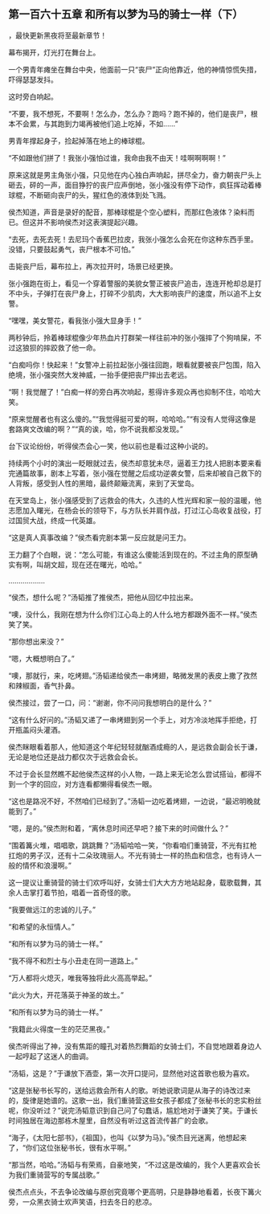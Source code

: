 ## 第一百六十五章 和所有以梦为马的骑士一样（下）
，最快更新黑夜将至最新章节！

幕布揭开，灯光打在舞台上。

一个男青年瘫坐在舞台中央，他面前一只“丧尸”正向他靠近，他的神情惊慌失措，吓得瑟瑟发抖。

这时旁白响起。

“不要，我不想死，不要啊！怎么办，怎么办？跑吗？跑不掉的，他们是丧尸，根本不会累，与其跑到力竭再被他们追上吃掉，不如……”

男青年撑起身子，捡起掉落在地上的棒球棍。

“不如跟他们拼了！我张小强怕过谁，我命由我不由天！哇啊啊啊啊！”

原来这就是男主角张小强，只见他在内心独白声响起，拼尽全力，奋力朝丧尸头上砸去，砰的一声，面目狰狞的丧尸应声倒地，张小强没有停下动作，疯狂挥动着棒球棍，不断砸向丧尸的头，猩红色的液体到处飞溅。

侯杰知道，声音是录好的配音，那棒球棍是个空心塑料，而那红色液体？染料而已。但这并不影响侯杰对这表演提起兴趣。

“去死，去死去死！去尼玛个香蕉巴拉皮，我张小强怎么会死在你这种东西手里。没错，只要鼓起勇气，丧尸根本不可怕。”

击毙丧尸后，幕布拉上，再次拉开时，场景已经更换。

张小强跑在街上，看见一个穿着警服的美貌女警正被丧尸追击，连连开枪却总是打不中头，子弹打在丧尸身上，打碎不少肌肉，大大影响丧尸的速度，所以追不上女警。

“嘿嘿，美女警花，看我张小强大显身手！”

两秒钟后，拎着棒球棍像少年热血片打群架一样往前冲的张小强摔了个狗啃屎，不过这狼狈的摔跤救了他一命。

“白痴吗你！快起来！”女警冲上前拉起张小强往回跑，眼看就要被丧尸包围，陷入绝境，张小强突然大发神威，一抬手便把丧尸摔出去老远。

“啊！我觉醒了！”白痴一样的旁白再次响起，惹得许多观众再也抑制不住，哈哈大笑。

“原来觉醒者也有这么傻的。”“我觉得挺可爱的啊，哈哈哈。”“有没有人觉得这像是套路爽文改编的啊？”“真的诶，哈，你不说我都没发现。”

台下议论纷纷，听得侯杰会心一笑，他以前也是看过这种小说的。

持续两个小时的演出一眨眼就过去，侯杰却意犹未尽，逼着王力找人把剧本要来看完通篇故事，剧本上写着，张小强在觉醒之后成功逆袭女警，后来却被自己救下的人背叛，感受到人性的黑暗，最终颠簸流离，来到了天堂岛。

在天堂岛上，张小强感受到了远救会的伟大，久违的人性光辉和家一般的温暖，他志愿加入曙光，在杨会长的领导下，与方队长并肩作战，打过江心岛收复战役，打过国贸大战，终成一代英雄。

“这是真人真事改编？”侯杰看完剧本第一反应就是问王力。

王力翻了个白眼，说：“怎么可能，有谁这么傻能活到现在的。不过主角的原型确实有啊，叫胡文超，现在还在曙光，哈哈。”

………………

“侯杰，想什么呢？”汤韬推了推侯杰，把他从回忆中拉出来。

“噢，没什么，我刚在想为什么你们江心岛上的人什么地方都跟外面不一样。”侯杰笑了笑。

“那你想出来没？”

“嗯，大概想明白了。”

“噢，那就行，来，吃烤翅。”汤韬递给侯杰一串烤翅，略微发黑的表皮上撒了孜然和辣椒面，香气扑鼻。

侯杰接过，尝了一口，问：“谢谢，你不问问我想明白的是什么？”

“这有什么好问的。”汤韬又递了一串烤翅到另一个手上，对方冷淡地挥手拒绝，打开瓶盖闷头灌酒。

侯杰眯眼看着那人，他知道这个年纪轻轻就酗酒成瘾的人，是远救会副会长于谦，无论是地位还是战力都仅次于远救会会长。

不过于会长显然瞧不起他侯杰这样的小人物，一路上来无论怎么尝试搭讪，都得不到一个字的回应，对方连看都懒得看侯杰一眼。

“这也是路况不好，不然咱们已经到了。”汤韬一边吃着烤翅，一边说，“最迟明晚就能到了。”

“嗯，是的。”侯杰附和着，“离休息时间还早吧？接下来的时间做什么？”

“围着篝火堆，唱唱歌，跳跳舞？”汤韬哈哈一笑，“你看咱们重骑营，不光有扛枪扛炮的男子汉，还有十二朵玫瑰丽人。不光有骑士一样的热血和信念，也有诗人一般的情怀和浪漫啊。”

这一提议让重骑营的骑士们欢呼叫好，女骑士们大大方方地站起身，载歌载舞，其余人击掌打着节拍，唱着一首奇怪的歌。

“我要做远江的忠诚的儿子。”

“和希望的永恒情人。”

“和所有以梦为马的骑士一样。”

“我不得不和烈士与小丑走在同一道路上。”

“万人都将火熄灭，唯我等独将此火高高举起。”

“此火为大，开花落英于神圣的故土。”

“和所有以梦为马的骑士一样。”

“我籍此火得度一生的茫茫黑夜。”

侯杰听得出了神，没有焦距的瞳孔对着热烈舞蹈的女骑士们，不自觉地跟着身边人一起哼起了这迷人的曲调。

“汤韬，这是？”于谦放下酒壶，第一次开口提问，显然他对这首歌也极为喜欢。

“这是张秘书长写的，送给远救会所有人的歌。听她说歌词是从海子的诗改过来的，旋律是她谱的。这歌一出，我们重骑营这些女孩子都成了张秘书长的忠实粉丝呢，你没听过？”说完汤韬意识到自己问了句蠢话，尴尬地对于谦笑了笑。于谦长时间独居在海边那栋木屋里，自然没有听过这首流传甚广的会歌。

“海子，《太阳七部书》，《祖国》，也叫《以梦为马》。”侯杰目光迷离，他想起来了，“你们这位张秘书长，很有水平啊。”

“那当然，哈哈。”汤韬与有荣焉，自豪地笑，“不过这是改编的，我个人更喜欢会长为我们重骑营写的专属战歌。”

侯杰点点头，不去争论改编与原创究竟哪个更高明，只是静静地看着，长夜下篝火旁，一众黑衣骑士欢声笑语，扫去冬日的悲凉。


